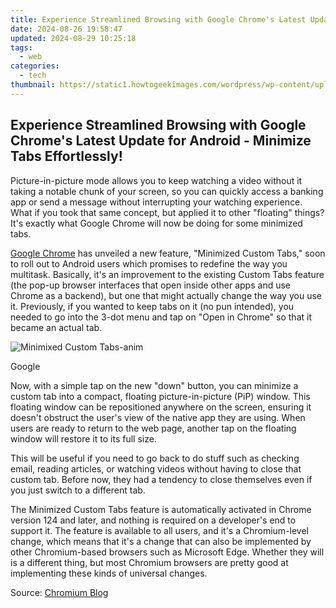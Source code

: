 ```yaml
---
title: Experience Streamlined Browsing with Google Chrome's Latest Update for Android - Minimize Tabs Effortlessly!
date: 2024-08-26 19:58:47
updated: 2024-08-29 10:25:18
tags:
  - web
categories:
  - tech
thumbnail: https://static1.howtogeekimages.com/wordpress/wp-content/uploads/2024/01/google-chrome-hero.jpg
---
```


## Experience Streamlined Browsing with Google Chrome's Latest Update for Android - Minimize Tabs Effortlessly!

Picture-in-picture mode allows you to keep watching a video without it taking a notable chunk of your screen, so you can quickly access a banking app or send a message without interrupting your watching experience. What if you took that same concept, but applied it to other "floating" things? It's exactly what Google Chrome will now be doing for some minimized tabs.

[Google Chrome](https://android-pokemon-go.techidaily.com/how-does-the-stardust-trade-cost-in-pokemon-go-on-tecno-camon-20-pro-5g-drfone-by-drfone-virtual-android/) has unveiled a new feature, "Minimized Custom Tabs," soon to roll out to Android users which promises to redefine the way you multitask. Basically, it's an improvement to the existing Custom Tabs feature (the pop-up browser interfaces that open inside other apps and use Chrome as a backend), but one that might actually change the way you use it. Previously, if you wanted to keep tabs on it (no pun intended), you needed to go into the 3-dot menu and tap on "Open in Chrome" so that it became an actual tab.

![Minimixed Custom Tabs-anim](https://static1.howtogeekimages.com/wordpress/wp-content/uploads/2024/05/minimixed-custom-tabs-anim.gif) 

Google 

 Now, with a simple tap on the new "down" button, you can minimize a custom tab into a compact, floating picture-in-picture (PiP) window. This floating window can be repositioned anywhere on the screen, ensuring it doesn't obstruct the user's view of the native app they are using. When users are ready to return to the web page, another tap on the floating window will restore it to its full size.

 This will be useful if you need to go back to do stuff such as checking email, reading articles, or watching videos without having to close that custom tab. Before now, they had a tendency to close themselves even if you just switch to a different tab.

 The Minimized Custom Tabs feature is automatically activated in Chrome version 124 and later, and nothing is required on a developer's end to support it. The feature is available to all users, and it's a Chromium-level change, which means that it's a change that can also be implemented by other Chromium-based browsers such as Microsoft Edge. Whether they will is a different thing, but most Chromium browsers are pretty good at implementing these kinds of universal changes.

 Source: [Chromium Blog](https://blog.chromium.org/2024/05/multi-tasking-with-minimized-custom-tabs.html)

<ins class="adsbygoogle"
     style="display:block"
     data-ad-format="autorelaxed"
     data-ad-client="ca-pub-7571918770474297"
     data-ad-slot="1223367746"></ins>



<ins class="adsbygoogle"
     style="display:block"
     data-ad-client="ca-pub-7571918770474297"
     data-ad-slot="8358498916"
     data-ad-format="auto"
     data-full-width-responsive="true"></ins>
